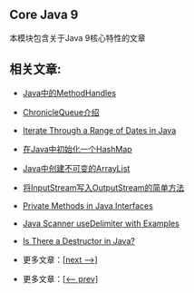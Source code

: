 ## Core Java 9

本模块包含关于Java 9核心特性的文章

## 相关文章:

- [Java中的MethodHandles](docs/Java中的MethodHandles.md)
- [ChronicleQueue介绍](docs/ChronicleQueue介绍.md)
- [Iterate Through a Range of Dates in Java](docs/在Java中遍历一系列日期.md)
- [在Java中初始化一个HashMap](docs/在Java中初始化一个HashMap.md)
- [Java中创建不可变的ArrayList](docs/Java中的不可变ArrayList.md)
- [将InputStream写入OutputStream的简单方法](docs/将InputStream写入OutputStream的简单方法.md)
- [Private Methods in Java Interfaces]()
- [Java Scanner useDelimiter with Examples]()
- [Is There a Destructor in Java?]()

- 更多文章：[[next -->]]()
- 更多文章：[[<-- prev]](../java8-2/README.md)